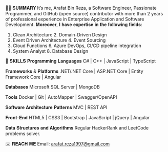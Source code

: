 👨‍💻 𝐒𝐔𝐌𝐌𝐀𝐑𝐘
It’s me, Arafat Bin Reza, a Software Engineer, Passionate Programmer, and GitHub (open source) contributor with more than 2 years of professional experience in Enterprise Application and Software Development. 
𝐌𝐨𝐫𝐞𝐨𝐯𝐞𝐫, 𝐈 𝐡𝐚𝐯𝐞 𝐞𝐱𝐩𝐞𝐫𝐭𝐢𝐬𝐞 𝐢𝐧 𝐭𝐡𝐞 𝐟𝐨𝐥𝐥𝐨𝐰𝐢𝐧𝐠 𝐟𝐢𝐞𝐥𝐝𝐬:
1. Clean Architecture	2. Domain-Driven Design
3. Event Driven Architecture	4. Event Sourcing
5. Cloud Functions	6. Azure DevOps, CI/CD pipeline integration
7. System Analyst	8. Database Design

💪 𝐒𝐊𝐈𝐋𝐋𝐒
𝐏𝐫𝐨𝐠𝐫𝐚𝐦𝐦𝐢𝐧𝐠 𝐋𝐚𝐧𝐠𝐮𝐚𝐠𝐞𝐬
C# | C++ | JavaScript | TypeScript

𝐅𝐫𝐚𝐦𝐞𝐰𝐨𝐫𝐤𝐬 & 𝐏𝐥𝐚𝐭𝐟𝐨𝐫𝐦𝐬
.NET/.NET Core | ASP.NET Core | Entity Framework Core | Angular

𝐃𝐚𝐭𝐚𝐛𝐚𝐬𝐞𝐬
Microsoft SQL Server | MongoDB 

𝐓𝐨𝐨𝐥𝐬
Docker | Git | AutoMapper | Swagger/OpenAPI

𝐒𝐨𝐟𝐭𝐰𝐚𝐫𝐞 𝐀𝐫𝐜𝐡𝐢𝐭𝐞𝐜𝐭𝐮𝐫𝐞 𝐏𝐚𝐭𝐭𝐞𝐫𝐧𝐬
MVC | REST API

𝐅𝐫𝐨𝐧𝐭-𝐄𝐧𝐝
HTML5 | CSS3 | Bootstrap | JavaScript | jQuery | Angular

𝐃𝐚𝐭𝐚 𝐒𝐭𝐫𝐮𝐜𝐭𝐮𝐫𝐞𝐬 𝐚𝐧𝐝 𝐀𝐥𝐠𝐨𝐫𝐢𝐭𝐡𝐦𝐬
Regular HackerRank and LeetCode problems solver.

✉️ 𝐑𝐄𝐀𝐂𝐇 𝐌𝐄
Email: arafat.reza1997@gmail.com
